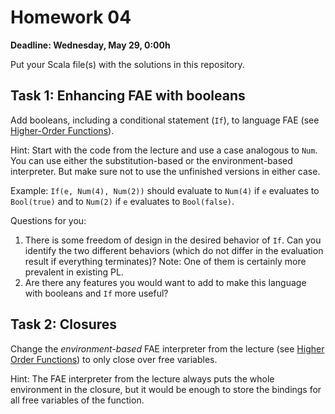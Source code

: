 # Homework 04

**Deadline: Wednesday, May 29, 0:00h**

Put your Scala file(s) with the solutions in this repository.

## Task 1: Enhancing FAE with booleans

Add booleans, including a conditional statement (`If`), to language FAE
(see [Higher-Order Functions](https://ps-tuebingen-courses.github.io/pl1-lecture-notes/07-higher-order-functions/higher-order-functions.html)).

Hint: Start with the code from the lecture and use a case analogous to `Num`.
You can use either the substitution-based or the environment-based interpreter.
But make sure not to use the unfinished versions in either case.

Example: `If(e, Num(4), Num(2))` should evaluate to `Num(4)` if `e` evaluates
to `Bool(true)` and to `Num(2)` if `e` evaluates to `Bool(false)`.

Questions for you:

1. There is some freedom of design in the desired behavior of `If`. Can you
   identify the two different behaviors (which do not differ in the evaluation
   result if everything terminates)? Note: One of them is certainly more
   prevalent in existing PL.
2. Are there any features you would want to add to make this language with
   booleans and `If` more useful?

## Task 2: Closures

Change the *environment-based* FAE interpreter from the lecture
(see [Higher Order Functions](https://ps-tuebingen-courses.github.io/pl1-lecture-notes/07-higher-order-functions/higher-order-functions.html))
to only close over free variables.

Hint: The FAE interpreter from the lecture always puts
the whole environment in the closure, but it would be enough
to store the bindings for all free variables of the function.
